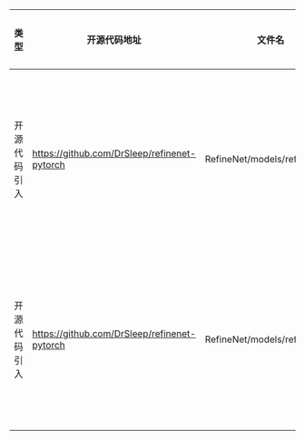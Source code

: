 |  类型  |  开源代码地址  |  文件名  |  公网IP地址/公网URL地址/域名/邮箱地址  |  用途说明  |
| ------ | -------------- | -------- | ------------------ | ----------- |
| 开源代码引入  | https://github.com/DrSleep/refinenet-pytorch | RefineNet/models/refinenet.py | https://cloudstor.aarnet.edu.au/plus/s/Owmttk9bdPROwc6/download | 下载模型初始化时的权重文件 |
| 开源代码引入  | https://github.com/DrSleep/refinenet-pytorch | RefineNet/models/refinenet.py | https://download.pytorch.org/models/resnet101-5d3b4d8f.pth | 下载模型初始化时的权重文件 |
